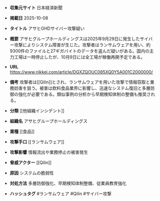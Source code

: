 - **収集元サイト**
日本経済新聞

- **掲載日**
2025-10-08

- **タイトル**
アサヒGHDサイバー攻撃疑い

- **概要**
アサヒグループホールディングスは2025年9月29日に発生したサイバー攻撃によりシステム障害が生じた。攻撃者はランサムウェアを用い、約9300件のファイルと27ギガバイトのデータを盗んだ疑いがある。国内の主力工場は一時停止したが、10月9日には全工場が稼働再開予定である。

- **URL**
https://www.nikkei.com/article/DGXZQOUC085XQ0Y5A001C2000000/

- **備考**
攻撃者は[[Qilin]]とされ、ランサムウェアを用いた攻撃で情報窃取と業務妨害を狙う。被害は飲料食品業界に影響し、迅速なシステム復旧と多層防御の強化が必要である。類似事例の分析から早期検知体制の整備も推奨される。

- **分類**
[[他組織インシデント]]

- **組織名**
アサヒグループホールディングス

- **業種**
[[食品]]

- **攻撃手口**
[[ランサムウェア]]

- **攻撃影響**
情報流出や業務停止の被害発生

- **脅威アクター**
[[Qilin]]

- **原因**
システムの脆弱性

- **対処方法**
多層防御強化、早期検知体制整備、従業員教育強化

- **ハッシュタグ**
#ランサムウェア #Qilin #サイバー攻撃

